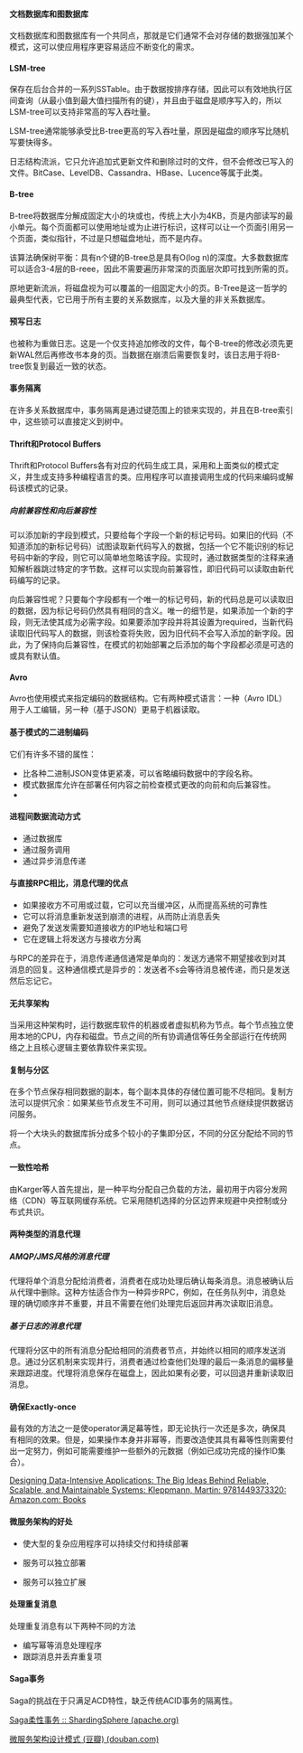 #### 文档数据库和图数据库

文档数据库和图数据库有一个共同点，那就是它们通常不会对存储的数据强加某个模式，这可以使应用程序更容易适应不断变化的需求。



#### LSM-tree

保存在后台合并的一系列SSTable。由于数据按排序存储，因此可以有效地执行区间查询（从最小值到最大值扫描所有的键），并且由于磁盘是顺序写入的，所以LSM-tree可以支持非常高的写入吞吐量。

LSM-tree通常能够承受比B-tree更高的写入吞吐量，原因是磁盘的顺序写比随机写要快得多。

日志结构流派，它只允许追加式更新文件和删除过时的文件，但不会修改已写入的文件。BitCase、LevelDB、Cassandra、HBase、Lucence等属于此类。

#### B-tree

B-tree将数据库分解成固定大小的块或也，传统上大小为4KB，页是内部读写的最小单元。每个页面都可以使用地址或为止进行标识，这样可以让一个页面引用另一个页面，类似指针，不过是只想磁盘地址，而不是内存。

该算法确保树平衡：具有n个键的B-tree总是具有O(log n)的深度。大多数数据库可以适合3-4层的B-reee，因此不需要遍历非常深的页面层次即可找到所需的页。

原地更新流派，将磁盘视为可以覆盖的一组固定大小的页。B-Tree是这一哲学的最典型代表，它已用于所有主要的关系数据库，以及大量的非关系数据库。

#### 预写日志

也被称为重做日志。这是一个仅支持追加修改的文件，每个B-tree的修改必须先更新WAL然后再修改书本身的页。当数据在崩溃后需要恢复时，该日志用于将B-tree恢复到最近一致的状态。



#### 事务隔离

在许多关系数据库中，事务隔离是通过键范围上的锁来实现的，并且在B-tree索引中，这些锁可以直接定义到树中。



#### Thrift和Protocol Buffers

Thrift和Protocol Buffers各有对应的代码生成工具，采用和上面类似的模式定义，井生成支持多种编程语言的类。应用程序可以直接调用生成的代码来编码或解码该模式的记录。

##### 向前兼容性和向后兼容性

可以添加新的字段到模式，只要给每个字段一个新的标记号码。如果旧的代码（不知道添加的新标记号码）试图读取新代码写入的数据，包括一个它不能识别的标记号码中新的字段，则它可以简单地忽略该字段。实现时，通过数据类型的注释来通知解析器跳过特定的字节数。这样可以实现向前兼容性，即旧代码可以读取由新代码编写的记录。

向后兼容性呢？只要每个字段都有一个唯一的标记号码，新的代码总是可以读取旧的数据，因为标记号码仍然具有相同的含义。唯一的细节是，如果添加一个新的字段，则无法使其成为必需字段。如果要添加字段并将其设置为required，当新代码读取旧代码写人的数据，则该检查将失败，因为旧代码不会写入添加的新字段。因此，为了保持向后兼容性，在模式的初始部署之后添加的每个字段都必须是可选的或具有默认值。

#### Avro

Avro也使用模式来指定编码的数据结构。它有两种模式语言：一种（Avro IDL）用于人工编辑，另一种（基于JSON）更易于机器读取。

#### 基于模式的二进制编码

它们有许多不错的属性：

- 比各种二进制JSON变体更紧凑，可以省略编码数据中的字段名称。
- 模式数据库允许在部署任何内容之前检查模式更改的向前和向后兼容性。
- 

#### 进程间数据流动方式

- 通过数据库
- 通过服务调用
- 通过异步消息传递



#### 与直接RPC相比，消息代理的优点

- 如果接收方不可用或过载，它可以充当缓冲区，从而提高系统的可靠性
- 它可以将消息重新发送到崩溃的进程，从而防止消息丢失
- 避免了发送发需要知道接收方的IP地址和端口号
- 它在逻辑上将发送方与接收方分离

与RPC的差异在于，消息传递通信通常是单向的：发送方通常不期望接收到对其消息的回复。这种通信模式是异步的：发送者不s会等待消息被传递，而只是发送然后忘记它。





#### 无共享架构

当采用这种架构时，运行数据库软件的机器或者虚拟机称为节点。每个节点独立使用本地的CPU，内存和磁盘。节点之间的所有协调通信等任务全部运行在传统网络之上且核心逻辑主要依靠软件来实现。

#### 复制与分区

在多个节点保存相同数据的副本，每个副本具体的存储位置可能不尽相同。复制方法可以提供冗余：如果某些节点发生不可用，则可以通过其他节点继续提供数据访问服务。

将一个大块头的数据库拆分成多个较小的子集即分区，不同的分区分配给不同的节点。

#### 一致性哈希

由Karger等人首先提出，是一种平均分配自己负载的方法，最初用于内容分发网络（CDN）等互联网缓存系统。它采用随机选择的分区边界来规避中央控制或分布式共识。



#### 两种类型的消息代理

##### AMQP/JMS风格的消息代理

代理将单个消息分配给消费者，消费者在成功处理后确认每条消息。消息被确认后从代理中删除。这种方怯适合作为一种异步RPC，例如，在任务队列中，消息处理的确切顺序并不重要，并且不需要在他们处理完后返回井再次读取旧消息。

##### 基于日志的消息代理

代理将分区中的所有消息分配给相同的消费者节点，并始终以相同的顺序发送消息。通过分区机制来实现井行，消费者通过检查他们处理的最后一条消息的偏移量来跟踪进度。代理将消息保存在磁盘上，因此如果有必要，可以回退井重新读取旧消息。

#### 确保Exactly-once

最有效的方法之一是使operator满足幕等性，即无论执行一次还是多次，确保具有相同的效果。但是，如果操作本身并非幂等，而要改造使其具有幕等性则需要付出一定努力，例如可能需要维护一些额外的元数据（例如已成功完成的操作ID集合）。

[Designing Data-Intensive Applications: The Big Ideas Behind Reliable, Scalable, and Maintainable Systems: Kleppmann, Martin: 9781449373320: Amazon.com: Books](https://www.amazon.com/Designing-Data-Intensive-Applications-Reliable-Maintainable/dp/1449373321/ref=sr_1_1?crid=2ME6I4YXJ3SR6&keywords=ddia&qid=1673816182&s=books&sprefix=ddia%2Cstripbooks-intl-ship%2C607&sr=1-1)





#### 微服务架构的好处

- 使大型的复杂应用程序可以持续交付和持续部署

- 服务可以独立部署

- 服务可以独立扩展


#### 处理重复消息

处理重复消息有以下两种不同的方法

- 编写幂等消息处理程序
- 跟踪消息并丢弃重复项

#### Saga事务

Saga的挑战在于只满足ACD特性，缺乏传统ACID事务的隔离性。

[Saga柔性事务 :: ShardingSphere (apache.org)](https://shardingsphere.apache.org/document/4.1.0/cn/features/transaction/concept/base-transaction-saga/)

[微服务架构设计模式 (豆瓣) (douban.com)](https://book.douban.com/subject/33425123/)



